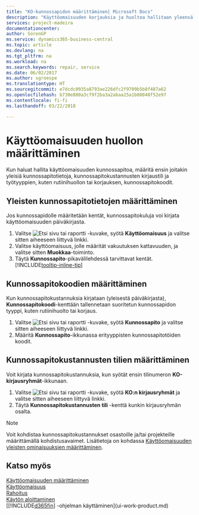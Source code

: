 ```yaml
---
title: "KO-kunnossapidon määrittäminen| Microsoft Docs"
description: "Käyttöomaisuuden korjauksia ja huoltoa hallitaan yleensä määrittämällä kunnossapidon perustiedot, työn tyyppikoodit ja kustannusten kirjaustili."
services: project-madeira
documentationcenter: 
author: SorenGP
ms.service: dynamics365-business-central
ms.topic: article
ms.devlang: na
ms.tgt_pltfrm: na
ms.workload: na
ms.search.keywords: repair, service
ms.date: 06/02/2017
ms.author: sgroespe
ms.translationtype: HT
ms.sourcegitcommit: e7dcdc0935a8793ae226dfc2f9709b5b8f487a62
ms.openlocfilehash: b730e880a3cf9f2ba3a2abaa25a1b80848f52e97
ms.contentlocale: fi-fi
ms.lasthandoff: 03/22/2018

---
```

# <a name="set-up-fixed-asset-maintenance"></a>Käyttöomaisuuden huollon määrittäminen
Kun haluat hallita käyttöomaisuuden kunnossapitoa, määritä ensin joitakin yleisiä kunnossapitotietoja, kunnossapitokustannusten kirjaustili ja työtyyppien, kuten rutiinihuollon tai korjauksen, kunnossapitokoodit.

## <a name="to-set-up-general-maintenance-information"></a>Yleisten kunnossapitotietojen määrittäminen
Jos kunnossapidolle määritetään kentät, kunnossapitokuluja voi kirjata käyttöomaisuuden päiväkirjasta.

1. Valitse ![Etsi sivu tai raportti](media/ui-search/search_small.png "Etsi sivu tai raportti -kuvake") -kuvake, syötä **Käyttöomaisuus** ja valitse sitten aiheeseen liittyvä linkki.
2. Valitse käyttöomaisuus, jolle määrität vakuutuksen kattavuuden, ja valitse sitten **Muokkaa**-toiminto.
3. Täytä **Kunnossapito**-pikavälilehdessä tarvittavat kentät. [!INCLUDE[tooltip-inline-tip](includes/tooltip-inline-tip_md.md)]

## <a name="to-set-up-maintenance-codes"></a>Kunnossapitokoodien määrittäminen
Kun kunnossapitokustannuksia kirjataan (yleisestä päiväkirjasta), **Kunnossapitokoodi**-kenttään tallennetaan suoritetun kunnossapidon tyyppi, kuten rutiinihuolto tai korjaus.

1. Valitse ![Etsi sivu tai raportti](media/ui-search/search_small.png "Etsi sivu tai raportti -kuvake") -kuvake, syötä **Kunnossapito** ja valitse sitten aiheeseen liittyvä linkki.
2. Määritä **Kunnossapito**-ikkunassa erityyppisten kunnossapitotöiden koodit.

## <a name="to-set-up-maintenance-expense-accounts"></a>Kunnossapitokustannusten tilien määrittäminen
Voit kirjata kunnossapitokustannuksia, kun syötät ensin tilinumeron **KO-kirjausryhmät**-ikkunaan.

1. Valitse ![Etsi sivu tai raportti](media/ui-search/search_small.png "Etsi sivu tai raportti -kuvake") -kuvake, syötä **KO:n kirjausryhmät** ja valitse sitten aiheeseen liittyvä linkki.
2. Täytä **Kunnossapitokustannusten tili** -kenttä kunkin kirjausryhmän osalta.

> [!NOTE]  
>   Voit kohdistaa kunnossapitokustannukset osastoille ja/tai projekteille määrittämällä kohdistusavaimet. Lisätietoja on kohdassa [Käyttöomaisuuden yleisten ominaisuuksien määrittäminen](fa-how-setup-general.md).

## <a name="see-also"></a>Katso myös
[Käyttöomaisuuden määrittäminen](fa-setup.md)  
[Käyttöomaisuus](fa-manage.md)  
[Rahoitus](finance.md)  
[Käytön aloittaminen](product-get-started.md)  
[[!INCLUDE[d365fin](includes/d365fin_md.md)] -ohjelman käyttäminen](ui-work-product.md)

